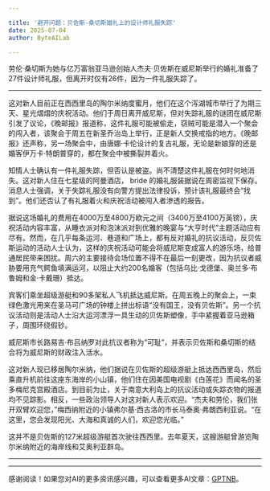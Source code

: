 ```yaml
---

title: '避开问题：贝佐斯-桑切斯婚礼上的设计师礼服失踪'
date: 2025-07-04
author: ByteAILab

---
```


劳伦·桑切斯为她与亿万富翁亚马逊创始人杰夫·贝佐斯在威尼斯举行的婚礼准备了27件设计师礼服，但离开时仅有26件，因为一件礼服失踪了。

---
这对新人目前正在西西里岛的陶尔米纳度蜜月，他们在这个泻湖城市举行了为期三天、星光熠熠的庆祝活动。他们于周日离开威尼斯，但对失踪礼服的谜团在威尼斯引发了议论，《晚邮报》报道称，这件礼服可能被偷走，窃贼可能是潜入一个聚会的闯入者，该聚会于周五在新圣乔治岛上举行，正是新人交换戒指的地方。《晚邮报》还声称，另一场聚会中，由唐娜·卡伦设计的复古礼服，无论是新娘穿的还是婚客伊万卡·特朗普穿的，都在聚会中被撕裂并着火。

知情人士确认有一件礼服失踪，但否认是被盗。尚不清楚这件礼服在何时何地消失。这对新人住在七星级的阿曼酒店， bride 的婚礼服装据说在周密监视下保存。消息人士强调，关于失踪礼服没有向警方提出法律投诉，预计该礼服最终会“找到”。他们还否认了有礼服着火和庆祝活动被闯入者渗透的报告。

据说这场婚礼的费用在4000万至4800万欧元之间（3400万至4100万英镑），庆祝活动内容丰富，从睡衣派对和泡沫派对到优雅的晚宴与“大亨时代”主题活动应有尽有。然而，在几乎每条运河、巷道和广场上，都有反对婚礼的抗议活动，反贝佐斯运动的活动人士认为，这样的庆祝活动可能会将威尼斯变成富人的游乐场，给普通居民带来困扰。周六的主要接待会场位置不得不在最后一刻更改，因为抗议者威胁要用充气鳄鱼填满运河，以阻止大约200名婚客（包括乌比·戈德堡、奥兰多·布鲁姆和金·卡戴珊）抵达。

宾客们乘坐超级游艇和90多架私人飞机抵达威尼斯。在周五晚上的聚会上，一束绿色激光用来在圣马可广场的钟楼上拼出标语“没有国王，没有贝佐斯”。另一个抗议活动则是活动人士沿大运河漂浮一具生动的贝佐斯塑像，手中紧握着亚马逊箱子，周围环绕假钞。

威尼斯市长路易吉·布吕纳罗对此抗议者称为“可耻”，并表示贝佐斯和桑切斯的结合将为威尼斯的财政注入活水。 

这对新人现已移居陶尔米纳，他们据说在贝佐斯的超级游艇上抵达西西里岛，然后乘直升机前往这座东海岸的小山镇，他们住在因美国电视剧《白莲花》而闻名的圣多梅尼克宫殿酒店。到目前为止，关于南意大利岛上的抗议活动或失踪衣物的报道均不见踪影。相反，一些政治领导人对这对新人表示欢迎。“杰夫和劳伦，我们张开双臂欢迎您，”梅西纳附近的小镇弗尔基·西古洛的市长马泰奥·弗朗西利亚说。“在这里，您会发现阳光、大海和真诚的人们，欢迎您光临。”

这并不是贝佐斯的127米超级游艇首次驶往西西里。去年夏天，这艘游艇曾游览陶尔米纳附近的海岸线和艾奥利亚群岛。

---
---
感谢阅读！如果您对AI的更多资讯感兴趣，可以查看更多AI文章：[GPTNB](https://gptnb.com)。